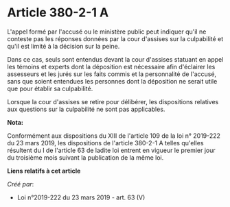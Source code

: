 # Article 380-2-1 A 

L'appel formé par l'accusé ou le ministère public peut indiquer qu'il ne conteste pas les réponses données par la cour
d'assises sur la culpabilité et qu'il est limité à la décision sur la peine.

Dans ce cas, seuls sont entendus devant la cour d'assises statuant en appel les témoins et experts dont la déposition est
nécessaire afin d'éclairer les assesseurs et les jurés sur les faits commis et la personnalité de l'accusé, sans que soient
entendues les personnes dont la déposition ne serait utile que pour établir sa culpabilité.

Lorsque la cour d'assises se retire pour délibérer, les dispositions relatives aux questions sur la culpabilité ne sont pas
applicables.

**Nota:**

Conformément aux dispositions du XIII de l'article 109 de la loi n° 2019-222 du 23 mars 2019, les dispositions de l'article
380-2-1 A telles qu'elles résultent du I de l'article 63 de ladite loi entrent en vigueur le premier jour du troisième mois
suivant la publication de la même loi.

**Liens relatifs à cet article**

_Créé par_:

  - Loi n°2019-222 du 23 mars 2019 - art. 63 (V)

